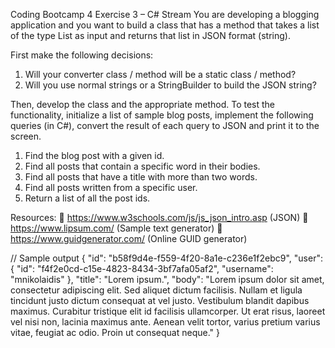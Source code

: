 Coding Bootcamp 4
Exercise 3 – C# Stream
You are developing a blogging application and you want to build a class that has a method that takes a list of the type List<BlogPost> as input and returns that list in JSON format (string).

First make the following decisions:
1. Will your converter class / method will be a static class / method?
2. Will you use normal strings or a StringBuilder to build the JSON string?

Then, develop the class and the appropriate method.
To test the functionality, initialize a list of sample blog posts, implement the following queries
(in C#), convert the result of each query to JSON and print it to the screen.
1. Find the blog post with a given id.
2. Find all posts that contain a specific word in their bodies.
3. Find all posts that have a title with more than two words.
4. Find all posts written from a specific user.
5. Return a list of all the post ids.

Resources:
 https://www.w3schools.com/js/js_json_intro.asp (JSON)
 https://www.lipsum.com/ (Sample text generator)
 https://www.guidgenerator.com/ (Online GUID generator)

// Sample output
{ "id": "b58f9d4e-f559-4f20-8a1e-c236e1f2ebc9", "user": { "id": "f4f2e0cd-c15e-4823-8434-3bf7afa05af2", "username": "mnikolaidis" }, "title": "Lorem ipsum.", "body": "Lorem ipsum dolor sit amet, consectetur adipiscing elit. Sed aliquet dictum facilisis. Nullam et ligula tincidunt justo dictum consequat at vel justo. Vestibulum blandit dapibus maximus. Curabitur tristique elit id facilisis ullamcorper. Ut erat risus, laoreet vel nisi non, lacinia maximus ante. Aenean velit tortor, varius pretium varius vitae, feugiat ac odio. Proin ut consequat neque." }